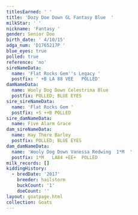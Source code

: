 ```yaml
---
titlesEarned: ' '
title: 'Dozy Doe Down GL Fantasy Blue  '
milkStar: ' '
nickname: 'Fantasy '
gender: Senior Doe
birth_date: ' 4/10/15'
adga_num: 'D1765217P '
blue_eyes: true
polled: true
reference: 'no'
sireNameData:
  name: 'Flat Rocks Gem''s Legacy '
  postfix: ' +B LA 88 VEE   POLLED'
damNameData:
  name: Wooly Dog Down Celestrina Blue
  postfix: POLLED; BLUE EYES
sire_sireNameData:
  name: 'Flat Rocks Gem '
  postfix: +S ++B POLLED
sire_damNameData:
  name: Five Alarm Grace
dam_sireNameData:
  name: Hay There Barley
  postfix: POLLED; BLUE EYES
dam_damNameData:
  name: 'Wooly Dog Down Vanessa Redwing  1*M  '
  postfix: 1*M   LA84 +EE+  POLLED
milk_records: []
kiddingHistory:
  - bredDate: '2017'
    breeder: hailstorm
    buckCount: '1'
    doeCount: ''
layout: goatpage.html
collection: Goats
---
```


